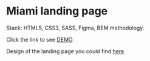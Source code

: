 # Miami landing page
Stack: HTML5, CSS3, SASS, Figma, BEM methodology.

Click the link to see [DEMO](https://vlad-shulzhenko.github.io/layout_miami/).

Design of the landing page you could find [here](https://www.figma.com/file/nHz8bflIwJaWP3P99vKTH5/miami_home_new?node-id=16033%3A3).

